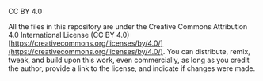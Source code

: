 CC BY 4.0

All the files in this repository are under the Creative Commons  Attribution 4.0 International License (CC BY 4.0) [https://creativecommons.org/licenses/by/4.0/](https://creativecommons.org/licenses/by/4.0/). You can distribute, remix, tweak, and build upon this work, even commercially, as long as you credit the author, provide a link to the license, and indicate if changes were made.

